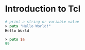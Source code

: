 # Introduction to Tcl

```Tcl
# print a string or variable value
> puts "Hello World!"
Hello World

> puts $a
99
```
